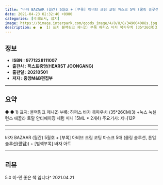 ```yaml
---
title: "바자 BAZAAR (월간) 5월호 + [부록] 아비브 크림 코팅 마스크 5매 (쿨링 솔루션, 톤업 솔루션(랜덤)) + [별책부록] 바자 아트"
date: 2021-04-23 02:32:40 +0900
categories: [국내도서, 잡지]
image: https://bimage.interpark.com/goods_image/4/0/8/8/349004088s.jpg
description: ●  ●  1) 표지 블랙핑크 제니2) 부록 하퍼스 바자 북파우치 (35*26CM)3) +눅스 눅셀런스 에끌라 토탈 안티에이징 세럼 미니 15ML * 2개4) 주요기사 제니12P
---
```


## **정보**

- **ISBN : 9771228111007**
- **출판사 : 허스트중앙(HEARST JOONGANG)**
- **출판일 : 20210501**
- **저자 : 중앙M&B편집부**

------



## **요약**

●  ●  1) 표지: 블랙핑크 제니2) 부록: 하퍼스 바자 북파우치 (35*26CM)3) +눅스 눅셀런스 에끌라 토탈 안티에이징 세럼 미니 15ML * 2개4) 주요기사: 제니12P

------



------


바자 BAZAAR (월간) 5월호 + [부록] 아비브 크림 코팅 마스크 5매 (쿨링 솔루션, 톤업 솔루션(랜덤)) + [별책부록] 바자 아트 

------


## **리뷰** 

5.0 이-민 좋은 책 입니다^ 2021.04.21 <br/>
